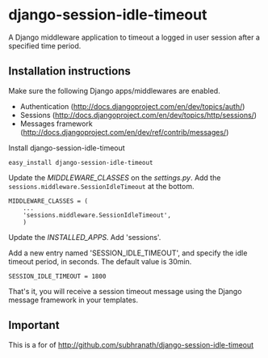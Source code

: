 django-session-idle-timeout
===========================

A Django middleware application to timeout a logged in user 
session after a specified time period.

Installation instructions
-------------------------

Make sure the following Django apps/middlewares are enabled.

- Authentication (http://docs.djangoproject.com/en/dev/topics/auth/)
- Sessions (http://docs.djangoproject.com/en/dev/topics/http/sessions/)
- Messages framework (http://docs.djangoproject.com/en/dev/ref/contrib/messages/)

Install django-session-idle-timeout

    easy_install django-session-idle-timeout

Update the *MIDDLEWARE_CLASSES* on the *settings.py*. Add the 
`sessions.middleware.SessionIdleTimeout` at the bottom.

    MIDDLEWARE_CLASSES = (
        ...
        'sessions.middleware.SessionIdleTimeout',
        )

Update the *INSTALLED_APPS*. Add 'sessions'.

Add a new entry named 'SESSION_IDLE_TIMEOUT', and specify the idle 
timeout period, in seconds. The default value is 30min.

    SESSION_IDLE_TIMEOUT = 1800

That's it, you will receive a session timeout message using 
the Django message framework in your templates.



Important
---------

This is a for of http://github.com/subhranath/django-session-idle-timeout
